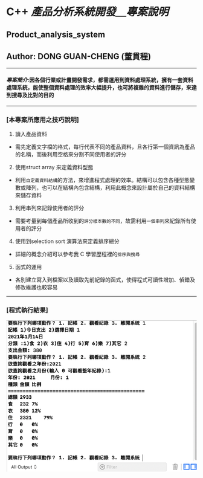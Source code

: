# C++  ***產品分析系統開發＿專案說明***
## Product_analysis_system
## Author: DONG GUAN-CHENG (董貫程)
***
#### ***專案簡介***:因各個行業或計畫開發需求，都需運用到資料處理系統，擁有一套資料處理系統，能使整個資料處理的效率大幅提升，也可將複雜的資料進行儲存，來達到搜尋及比對的目的
***
### [本專案所應用之技巧說明]
1. 讀入產品資料  
* 需先定義文字檔的格式，每行代表不同的產品資料，且各行第一個資訊為產品的名稱，而後利用空格來分割不同使用者的評分

2. 使用struct array 來定義資料型態  
* 利用``自定義資料結構``的方法，來增進程式處理的效率。結構可以包含各種型態變數或陣列，也可以在結構內包含結構，利用此概念來設計屬於自己的資料結構來儲存資料

3. 利用串列來記錄使用者的評分  
* 需要考量到每個產品所收到的``評分樣本數的不同``，故需利用``一個串列``來紀錄所有使用者的評分 

4. 使用到selection sort 演算法來定義排序總分  
* 詳細的概念介紹可以參考我 C 學習歷程裡的``排序與搜尋``

5. 函式的運用  
* 各別建立寫入到檔案以及讀取先前紀錄的函式，使得程式可讀性增加、偵錯及修改維護也較容易  

*** 
### [程式執行結果]
![error](https://github.com/DONG-GUAN-CHENG/C_plus/blob/main/Accountint_system_project/result_photo.png)
